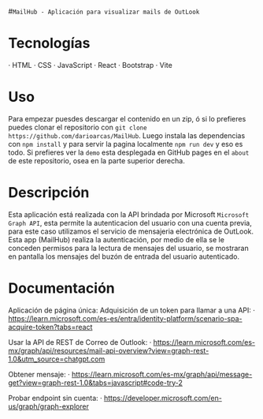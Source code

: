 #`MailHub - Aplicación para visualizar mails de OutLook`


# Tecnologías

· HTML
· CSS
· JavaScript
· React
· Bootstrap
· Vite


# Uso

Para empezar puesdes descargar el contenido en un zip, ó si lo prefieres puedes clonar el repositorio con `git clone https://github.com/darioarcas/MailHub`. Luego instala las dependencias con `npm install` y para servir la pagina localmente `npm run dev` y eso es todo. Si prefieres ver la `demo` esta desplegada en GitHub pages en el `about` de este repositorio, osea en la parte superior derecha.


# Descripción

Esta aplicación está realizada con la API brindada por Microsoft `Microsoft Graph API`, esta permite la autenticacion del usuario con una cuenta previa, para este caso utilizamos el servicio de mensajeria electrónica de OutLook. Esta app (MailHub) realiza la autenticación, por medio de ella se le conceden permisos para la lectura de mensajes del usuario, se mostraran en pantalla los mensajes del buzón de entrada del usuario autenticado.




# Documentación


Aplicación de página única: Adquisición de un token para llamar a una API:
· https://learn.microsoft.com/es-es/entra/identity-platform/scenario-spa-acquire-token?tabs=react


Usar la API de REST de Correo de Outlook:
· https://learn.microsoft.com/es-mx/graph/api/resources/mail-api-overview?view=graph-rest-1.0&utm_source=chatgpt.com


Obtener mensaje:
· https://learn.microsoft.com/es-mx/graph/api/message-get?view=graph-rest-1.0&tabs=javascript#code-try-2


Probar endpoint sin cuenta:
· https://developer.microsoft.com/en-us/graph/graph-explorer